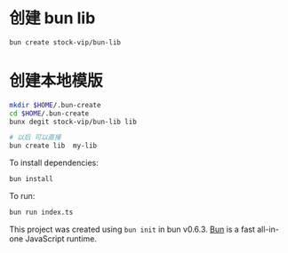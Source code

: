 # 创建 bun lib
```bash
bun create stock-vip/bun-lib

``` 

#  创建本地模版
```bash
mkdir $HOME/.bun-create
cd $HOME/.bun-create
bunx degit stock-vip/bun-lib lib

# 以后 可以直接
bun create lib  my-lib
```

To install dependencies:

```bash
bun install
```

To run:

```bash
bun run index.ts
```

This project was created using `bun init` in bun v0.6.3. [Bun](https://bun.sh) is a fast all-in-one JavaScript runtime.
